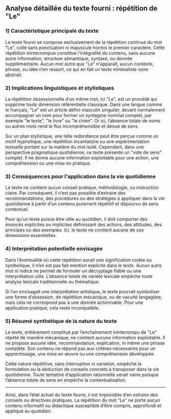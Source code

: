 ## Analyse détaillée du texte fourni : répétition de "Le"

### 1) Caractéristique principale du texte

Le texte fourni se compose exclusivement de la répétition continue du mot "Le", collé sans ponctuation ni majuscule hormis le premier caractère. Cette répétition ininterrompue constitue l'intégralité du contenu, sans aucune autre information, structure sémantique, syntaxe, ou donnée supplémentaire. Aucun mot autre que "Le" n'apparaît, aucun contexte, phrase, ou idée n’en ressort, ce qui en fait un texte minimaliste voire abstrait.

### 2) Implications linguistiques et stylistiques

La répétition obsessionnelle d’un même mot, ici "Le", est un procédé qui supprime toute dimension référentielle classique. Dans une langue comme le français, "Le" est un article défini masculin singulier, devant normalement accompagner un nom pour former un syntagme nominal complet, par exemple "le texte", "le livre" ou "le chien". Or ici, l’absence totale de noms ou autres mots rend le flux incompréhensible et dénué de sens.

Sur un plan stylistique, une telle redondance peut être perçue comme un motif hypnotique, une répétition incantatoire ou une expérimentation textuelle portant sur la matière du mot isolé. Cependant, dans une perspective pragmatique quotidienne, ce texte présente un "vide de sens" complet. Il ne donne aucune information exploitable pour une action, une compréhension ou une mise en pratique.

### 3) Conséquences pour l'application dans la vie quotidienne

Le texte ne contient aucun conseil pratique, méthodologie, ou instruction claire. Par conséquent, il n’est pas possible d’extraire des recommandations, des procédures ou des stratégies à appliquer dans la vie quotidienne à partir d’un contenu purement répétitif et dépourvu de sens contextuel.

Pour qu’un texte puisse être utile au quotidien, il doit comporter des énoncés explicites ou implicites définissant des actions, des attitudes, des principes ou des exemples. Ici, le texte ne contient aucune de ces dimensions essentielles.

### 4) Interprétation potentielle envisagée

Dans l’éventualité où cette répétition aurait une signification codée ou symbolique, il n’en est pas fait mention explicite dans le texte. Aucun autre mot ni indice ne permet de formuler un décryptage fiable ou une interprétation utile. L’absence totale de variété lexicale empêche toute analyse lexicale traditionnelle ou thématique.

Si l’on envisagait une interprétation artistique, le texte pourrait symboliser une forme d’obsession, de répétition mécanique, ou de vacuité langagière, mais cela ne correspond pas à une donnée actionnable. Pour une application pratique, cela reste incompatible.

### 5) Résumé synthétique de la nature du texte

Le texte, entièrement constitué par l’enchaînement ininterrompu de "Le" répété de manière mécanique, ne contient aucune information exploitable. Il ne propose aucune idée, recommandation, explication, ni même une phrase complète. Son contenu ne répond pas aux critères nécessaires pour un apprentissage, une mise en œuvre ou une compréhension développée.

Cette nature répétitive, sans interruption ni variation, empêche la formulation ou la déduction de conseils concrets à transposer dans la vie quotidienne. Toute tentative d’application rationnelle serait vaine puisque l’absence totale de sens en empêche la contextualisation.

---

Ainsi, dans l’état actuel du texte fourni, il est impossible d’en extraire des conseils ou directives pratiques. La répétition du mot "Le" ne porte aucun contenu informatif ou didactique susceptible d’être compris, approfondi et appliqué au quotidien.